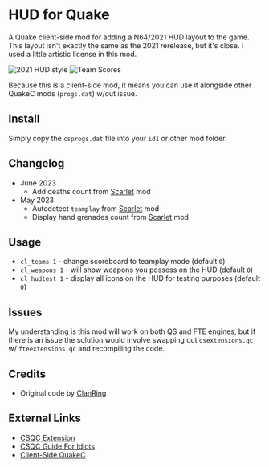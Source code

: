 # HUD for Quake

A Quake client-side mod for adding a N64/2021 HUD layout to the game.  This layout isn't exactly the same as the 2021 rerelease, but it's close.  I used a little artistic license in this mod.

![2021 HUD style](https://i.imgur.com/T7e9LWg.jpg)
![Team Scores](https://i.imgur.com/Ia2e3ZM.jpg)

Because this is a client-side mod, it means you can use it alongside other QuakeC mods (``progs.dat``) w/out issue.

## Install

Simply copy the ``csprogs.dat`` file into your ``id1`` or other mod folder.

## Changelog

- June 2023
	- Add deaths count from [Scarlet](https://github.com/whipowill/quake-mod-scarlet) mod
- May 2023
	- Autodetect ``teamplay`` from [Scarlet](https://github.com/whipowill/quake-mod-scarlet) mod
	- Display hand grenades count from [Scarlet](https://github.com/whipowill/quake-mod-scarlet) mod

## Usage

- ``cl_teams 1`` - change scoreboard to teamplay mode (default ``0``)
- ``cl_weapons 1`` - will show weapons you possess on the HUD (default ``0``)
- ``cl_hudtest 1`` - display all icons on the HUD for testing purposes (default ``0``)

## Issues

My understanding is this mod will work on both QS and FTE engines, but if there is an issue the solution would involve swapping out ``qsextensions.qc`` w/ ``fteextensions.qc`` and recompiling the code.

## Credits

- Original code by [ClanRing](https://github.com/quakeone/crmod-plus)

## External Links

- [CSQC Extension](https://quakewiki.org/wiki/EXT_CSQC)
- [CSQC Guide For Idiots](https://quakewiki.org/wiki/CSQC_guide_for_idiots)
- [Client-Side QuakeC](https://www.quakewiki.net/darkplaces-wiki/client-side-quakec/)